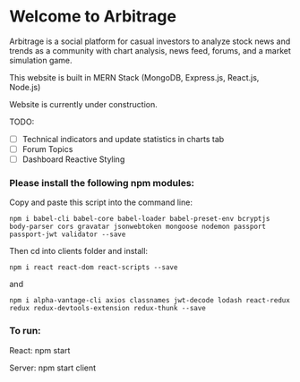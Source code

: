 # Welcome to Arbitrage

Arbitrage is a social platform for casual investors to analyze stock news and trends as a community with chart analysis, news feed, forums, and a market simulation game.

This website is built in MERN Stack (MongoDB, Express.js, React.js, Node.js)

Website is currently under construction.

TODO:
- [ ] Technical indicators and update statistics in charts tab
- [ ] Forum Topics 
- [ ] Dashboard Reactive Styling

### Please install the following npm modules:

Copy and paste this script into the command line:

`npm i babel-cli babel-core babel-loader babel-preset-env bcryptjs body-parser cors gravatar jsonwebtoken mongoose nodemon passport passport-jwt validator --save`

Then cd into clients folder and install:

`npm i react react-dom react-scripts --save`

and

`npm i alpha-vantage-cli axios classnames jwt-decode lodash react-redux redux redux-devtools-extension redux-thunk --save`

### To run:

React:  npm start

Server: npm start client





    
    
    
    